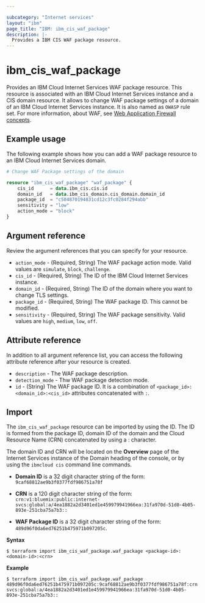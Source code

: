 ```yaml
---

subcategory: "Internet services"
layout: "ibm"
page_title: "IBM: ibm_cis_waf_package"
description: |-
  Provides a IBM CIS WAF package resource.
---
```


# ibm_cis_waf_package
Provides an IBM Cloud Internet Services WAF package resource. This resource is associated with an IBM Cloud Internet Services instance and a CIS domain resource. It allows to change WAF package settings of a domain of an IBM Cloud Internet Services instance. It is also named as `OWASP` rule set. For more information, about WAF, see [Web Application Firewall concepts](https://cloud.ibm.com/docs/cis?topic=cis-waf-q-and-a).

## Example usage
The following example shows how you can add a WAF package resource to an IBM Cloud Internet Services domain. 

```terraform
# Change WAF Package settings of the domain

resource "ibm_cis_waf_package" "waf_package" {
	cis_id      = data.ibm_cis.cis.id
	domain_id   = data.ibm_cis_domain.cis_domain.domain_id
	package_id  = "c504870194831cd12c3fc0284f294abb"
	sensitivity = "low"
	action_mode = "block"
}
```

## Argument reference
Review the argument references that you can specify for your resource.

- `action_mode` - (Required, String) The WAF package action mode. Valid values are `simulate`, `block`, `challenge`.
- `cis_id` - (Required, String) The ID of the IBM Cloud Internet Services instance.
- `domain_id` - (Required, String) The ID of the domain where you want to change TLS settings.
- `package_id` - (Required, String) The WAF package ID. This cannot be modified.
- `sensitivity` - (Required, String) The WAF package sensitivity. Valid values are `high`, `medium`, `low`, `off`.

## Attribute reference
In addition to all argument reference list, you can access the following attribute reference after your resource is created.

- `description` - The WAF package description.
- `detection_mode` - Thw WAF package detection mode.
- `id` - (String) The WAF package ID. It is a combination of `<package_id>:<domain_id>:<cis_id>` attributes concatenated with `:`.

## Import

The `ibm_cis_waf_package` resource can be imported by using the ID. The ID is formed from the package ID, domain ID of the domain and the Cloud Resource Name (CRN) concatenated by using a : character.

The domain ID and CRN will be located on the **Overview** page of the Internet Services instance of the Domain heading of the console, or by using the `ibmcloud cis` command line commands.

- **Domain ID** is a 32 digit character string of the form: `9caf68812ae9b3f0377fdf986751a78f`

- **CRN** is a 120 digit character string of the form: `crn:v1:bluemix:public:internet-svcs:global:a/4ea1882a2d3401ed1e459979941966ea:31fa970d-51d0-4b05-893e-251cba75a7b3::`

- **WAF Package ID** is a 32 digit character string of the form: `489d96f0da6ed76251b475971b097205c`.

**Syntax**

```
$ terraform import ibm_cis_waf_package.waf_package <package-id>:<domain-id>:<crn>
```

**Example**

```
$ terraform import ibm_cis_waf_package.waf_package 489d96f0da6ed76251b475971b097205c:9caf68812ae9b3f0377fdf986751a78f:crn:v1:bluemix:public:internet-svcs:global:a/4ea1882a2d3401ed1e459979941966ea:31fa970d-51d0-4b05-893e-251cba75a7b3::
```
